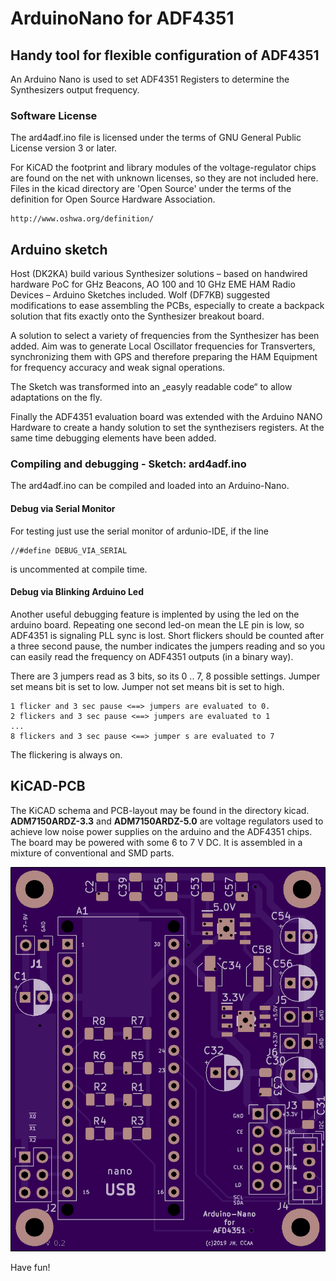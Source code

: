 # ArduinoNano for ADF4351

## Handy tool for flexible configuration of ADF4351

An Arduino Nano is used to set ADF4351 Registers to determine the
Synthesizers output frequency.

### Software License

The ard4adf.ino file is licensed under the terms of
GNU General Public License version 3 or later.

For KiCAD the footprint and library modules of the voltage-regulator
chips are found on the net with unknown licenses, so they are not
included here. Files in the kicad directory are 'Open Source' under
the terms of the definition for Open Source Hardware Association.

    http://www.oshwa.org/definition/

## Arduino sketch

Host (DK2KA) build various Synthesizer solutions – based on
handwired hardware PoC for GHz Beacons, AO 100 and 10 GHz EME HAM
Radio Devices – Arduino Sketches included.
Wolf (DF7KB) suggested modifications to ease assembling the PCBs,
especially to create a backpack solution that fits exactly onto
the Synthesizer breakout board.

A solution to select a variety of frequencies from the Synthesizer
has been added.  Aim was to generate Local Oscillator frequencies
for Transverters, synchronizing them with GPS and therefore
preparing the HAM Equipment for frequency accuracy and weak signal
operations.

The Sketch was transformed into an „easyly readable code“ to allow
adaptations on the fly.

Finally the ADF4351 evaluation board was extended with the Arduino
NANO Hardware to create a handy solution to set the synthezisers
registers. At the same time debugging elements have been added.

### Compiling and debugging - Sketch: ard4adf.ino

The ard4adf.ino can be compiled and loaded into an Arduino-Nano.

#### Debug via Serial Monitor

For testing just use the serial monitor of ardunio-IDE, if
the line

    //#define DEBUG_VIA_SERIAL

is uncommented at compile time.

#### Debug via Blinking Arduino Led

Another useful debugging feature is implented by using the led on the
arduino board. Repeating one second led-on mean the LE pin is low, so
ADF4351 is signaling PLL sync is lost. Short flickers should be
counted after a three second pause, the number indicates the jumpers
reading and so you can easily read the frequency on ADF4351 outputs
(in a binary way).

There are 3 jumpers read as 3 bits, so its 0 .. 7, 8 possible settings.
Jumper set means bit is set to low. Jumper not set means bit is set to
high.

    1 flicker and 3 sec pause <==> jumpers are evaluated to 0.
    2 flickers and 3 sec pause <==> jumpers are evaluated to 1
    ...
    8 flickers and 3 sec pause <==> jumper s are evaluated to 7

The flickering is always on.

## KiCAD-PCB

The KiCAD schema and PCB-layout may be found in the directory kicad.
**ADM7150ARDZ-3.3** and **ADM7150ARDZ-5.0** are voltage regulators
used to achieve  low noise power supplies on the arduino and the
ADF4351 chips. The board may be powered with some 6 to 7 V DC. It
is assembled in a mixture of conventional and SMD parts.

![](pics/front.png)

Have fun!
